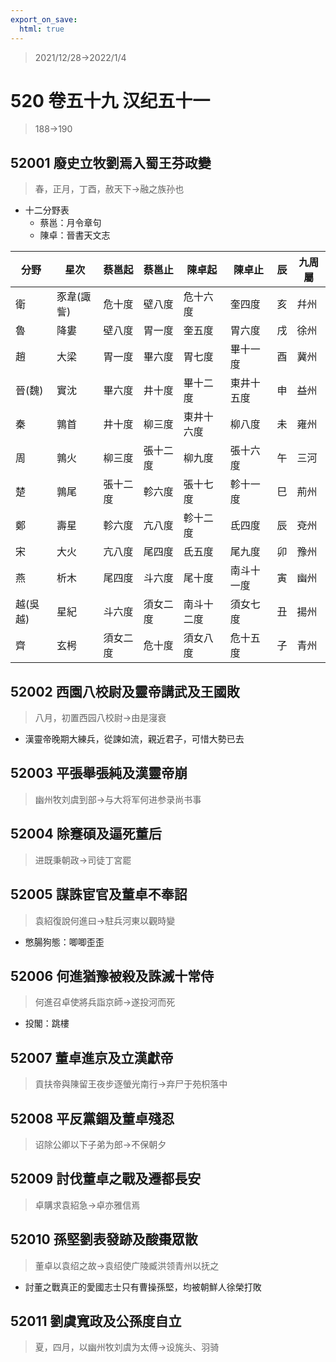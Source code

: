 ```yaml
---
export_on_save:
  html: true
---
```


> 2021/12/28->2022/1/4

# 520 卷五十九 汉纪五十一

> 188->190

## 52001 廢史立牧劉焉入蜀王芬政變
> 春，正月，丁酉，赦天下->融之族孙也
- 十二分野表
  - 蔡邕：月令章句
  - 陳卓：晉書天文志

分野|星次|蔡邕起|蔡邕止|陳卓起|陳卓止|辰|九周屬
--|--|--|--|--|--|--|--
衛|豕韋(諏訾)|危十度|壁八度|危十六度|奎四度|亥|幷州
魯|降婁|壁八度|胃一度|奎五度|胃六度|戌|徐州
趙|大梁|胃一度|畢六度|胃七度|畢十一度|酉|冀州
晉(魏)|實沈|畢六度|井十度|畢十二度|東井十五度|申|益州
秦|鶉首|井十度|柳三度|東井十六度|柳八度|未|雍州
周|鶉火|柳三度|張十二度|柳九度|張十六度|午|三河
楚|鶉尾|張十二度|軫六度|張十七度|軫十一度|巳|荊州
鄭|壽星|軫六度|亢八度|軫十二度|氐四度|辰|兗州
宋|大火|亢八度|尾四度|氐五度|尾九度|卯|豫州
燕|析木|尾四度|斗六度|尾十度|南斗十一度|寅|幽州
越(吳越)|星紀|斗六度|須女二度|南斗十二度|須女七度|丑|揚州
齊|玄枵|須女二度|危十度|須女八度|危十五度|子|青州

## 52002 西園八校尉及靈帝講武及王國敗
> 八月，初置西园八校尉->由是寖衰
- 漢靈帝晚期大練兵，從諫如流，親近君子，可惜大勢已去

## 52003 平張舉張純及漢靈帝崩
> 幽州牧刘虞到部->与大将军何进参录尚书事

## 52004 除蹇碩及逼死董后
> 进既秉朝政->司徒丁宮罷

## 52005 謀誅宦官及董卓不奉詔
> 袁紹復說何進曰->駐兵河東以觀時變
- 憋腸狗態：唧唧歪歪

## 52006 何進猶豫被殺及誅滅十常侍
> 何進召卓使將兵詣京師->遂投河而死
- 投閣：跳樓

## 52007 董卓進京及立漢獻帝
> 貢扶帝與陳留王夜步逐螢光南行->弃尸于苑枳落中

## 52008 平反黨錮及董卓殘忍
> 诏除公卿以下子弟为郎->不保朝夕

## 52009 討伐董卓之戰及遷都長安
> 卓購求袁紹急->卓亦雅信焉

## 52010 孫堅劉表發跡及酸棗眾散
> 董卓以袁绍之故->袁绍使广陵臧洪领青州以抚之
- 討董之戰真正的愛國志士只有曹操孫堅，均被朝鮮人徐榮打敗

## 52011 劉虞寬政及公孫度自立
> 夏，四月，以幽州牧刘虞为太傅->设旄头、羽骑
